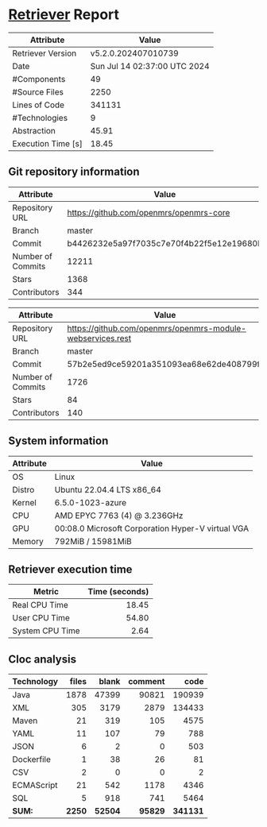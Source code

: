 # [Retriever](https://github.com/PalladioSimulator/Palladio-ReverseEngineering-Retriever) Report
| Attribute          | Value |
| ------------------ | ----- |
| Retriever Version  | v5.2.0.202407010739 |
| Date               | Sun Jul 14 02:37:00 UTC 2024 |
| #Components        | 49 |
| #Source Files      | 2250 |
| Lines of Code      | 341131 |
| #Technologies      | 9 |
| Abstraction        | 45.91 |
| Execution Time [s] | 18.45 |

## Git repository information
|      Attribute    | Value |
| ----------------- | ----- |
| Repository URL    | https://github.com/openmrs/openmrs-core |
| Branch            | master |
| Commit            | b4426232e5a97f7035c7e70f4b22f5e12e19680b |
| Number of Commits | 12211 |
| Stars             | 1368 |
| Contributors      | 344 |

|      Attribute    | Value |
| ----------------- | ----- |
| Repository URL    | https://github.com/openmrs/openmrs-module-webservices.rest |
| Branch            | master |
| Commit            | 57b2e5ed9ce59201a351093ea68e62de408799ff |
| Number of Commits | 1726 |
| Stars             | 84 |
| Contributors      | 140 |


## System information
| Attribute | Value |
| --------- | ----- |
| OS | Linux  |
| Distro | Ubuntu 22.04.4 LTS x86_64  |
| Kernel | 6.5.0-1023-azure  |
| CPU | AMD EPYC 7763 (4) @ 3.236GHz  |
| GPU | 00:08.0 Microsoft Corporation Hyper-V virtual VGA  |
| Memory | 792MiB / 15981MiB  |

## Retriever execution time
| Metric | Time (seconds) |
| --- | ---: |
| Real CPU Time | 18.45 |
| User CPU Time | 54.80 |
| System CPU Time | 2.64 |
<!--
Explainations:
- __Real CPU Time__: actual time the command has run (can be less than total time spent in user and system mode for multi-threaded processes)
- __User CPU Time__: time the command has spent running in user mode
- __System CPU Time__: time the command has spent running in system or kernel mode
-->

## Cloc analysis

<!-- github.com/AlDanial/cloc v 1.90  T=9.49 s (246.0 files/s, 52575.6 lines/s) -->

|Technology|files|blank|comment|code|
|:-------|-------:|-------:|-------:|-------:|
|Java|1878|47399|90821|190939|
|XML|305|3179|2879|134433|
|Maven|21|319|105|4575|
|YAML|11|107|79|788|
|JSON|6|2|0|503|
|Dockerfile|1|38|26|81|
|CSV|2|0|0|2|
|ECMAScript|21|542|1178|4346|
|SQL|5|918|741|5464|
|**SUM:**|**2250**|**52504**|**95829**|**341131**|

